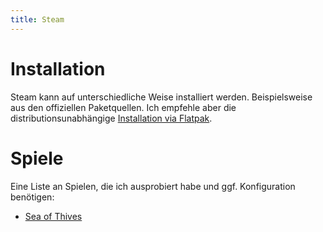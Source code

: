 ```yaml
---
title: Steam
---
```


# Installation

Steam kann auf unterschiedliche Weise installiert werden. Beispielsweise aus
den offiziellen Paketquellen. Ich empfehle aber die distributionsunabhängige
[Installation via Flatpak](install-via-flatpak).


# Spiele

Eine Liste an Spielen, die ich ausprobiert habe und ggf. Konfiguration
benötigen:

- [Sea of Thives](games/sea_of_thives)
